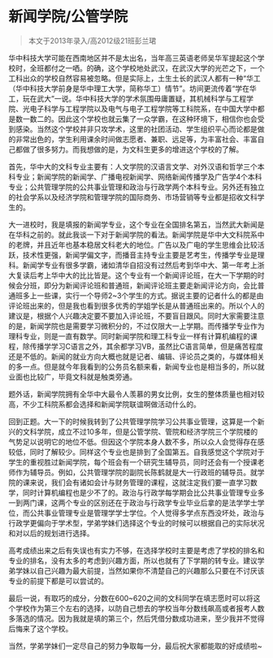 
# 新闻学院/公管学院  

> 本文于2013年录入/高2012级21班彭兰珺  

华中科技大学可能在西南地区并不是太出名，当年高三英语老师吴华军提起这个学校时，全班都付之一哂。的确，这个学校地处武汉，在武汉大学的光芒之下，一个工科出众的学校自然容易被忽略。但是实际上，土生土长的武汉人都有一种“华工（华中科技大学前身是华中理工大学，简称华工）情节”。坊间更流传着“学在华工，玩在武大”一说。华中科技大学的学术氛围毋庸置疑，其机械科学与工程学院、光电子科学与工程学院以及电气与电子工程学院等工科院系，在中国大学中都是数一数二的。因此这个学校也就云集了一众学霸，在这种环境下，相信你也会受到感染。当然这个学校并非只攻学术，这里的社团活动、学生组织平心而论都是做的非常出色的，学生利用课余时间做志愿者、兼职、远足等，为丰富社会、丰富自己都做了很多努力。而我想做的是，为文科生更多的增进这个学校的了解。

首先，华中大的文科专业主要有：人文学院的汉语言文学、对外汉语和哲学三个本科专业；新闻学院的新闻学、广播电视新闻学、网络新闻传播学及广告学4个本科专业；公共管理学院的公共事业管理和政治与行政学两个本科专业。另外还有独立的社会学系以及经济学院和管理学院的国际商务、市场营销等专业都是招收文科学生的。

大一进校时，我是填报的新闻学专业，这个专业在全国排名第五，当然武大新闻是在华科之前的。就此我谈一下对于新闻学院的看法。新闻学院是华中大文科院系中的老牌，并且近年也基本稳居文科老大的地位。广告以及广电的学生思维会比较活跃，技术性更强，新闻学偏文字，而播音主持专业主要是艺考生，传播学专业是理科。新闻学专业有很多学霸，诸如清华自招没有过然后考到华中大、第一年考上浙大复读后考上华中大的比比皆是。这个专业有一个新闻评论班，在大一下学期的时候会分班，即分为新闻评论班和普通班，新闻评论班主要走新闻评论方向，会比普通班多上一些课，实行一个导师2~3个学生的方式。据说主要的记者什么的都是由评论班出来的，但是我也看到很多优秀的学姐学长是从普通班出来的。所以个人的建议是，根据个人兴趣决定要不要加入评论班，不要盲目跟风。同时大家需要注意的是，新闻学院也是需要学习微积分的，不过仅限大一上学期。而传播学专业作为理科专业，则是一直有数学。同时新闻学院和理工科专业一样有计算机编程的课程，除传播学学习C语言之外，其余都学习VB，虽然比C语言简单，但是痛苦程度还是不低的。新闻的就业方向大概也就是记者、编辑、评论员之类的，与媒体相关的多一点。但是就今年我看到的公务员名额来看，新闻专业也是相当多的，所以就业面也比较广，毕竟文科就是触类旁通。

题外话，新闻学院拥有全华中大最令人羡慕的男女比例，女生的整体质量也相对较高，不少工科院系都会选择和新闻学院联谊啊做活动什么的。

回到正题。大一下的时候我转到了公共管理学院学习公共事业管理，这算是一个新兴的文科学院，成立不过10多年，但是公管学院、管院和经济学院三个学院楼的气势足以说明它的地位不低。但因这个学院本身人数不多，所以众人会觉得存在感较低，同时了解较少。同样这个专业也是排到了全国第五。自我感觉这个学院对于学生的重视胜过新闻学院，每个班会有一个研究生辅导员，同时还会有一个授课老师作为辅导员。例如，公共管理学院的副院长陈鹤就是大一行政班的辅导员。就学院的课来说，我们会有诸如会计与财务管理的课程，这就注定我们要一直学习数学，同时计算机编程也是少不了的。政治与行政学每学期会比公共事业管理专业多一到两门课，这两个专业的区别还在于政治与行政学专业毕业后拿的是法学学士学位，而公共事业管理专业是管理学学士学位。个人觉得多学点东西没坏处，政治与行政学更偏向于学术型，学弟学妹们选择这个专业的时候可以根据自己的实际状况和对以后的规划进行选择。

高考成绩出来之后有失误也有实力不够，在选择学校时主要是考虑了学校的排名和专业的排名，没有太多的考虑到兴趣方面，所以也就有了下学期的转专业。建议学弟学妹以自己兴趣为最大前提，当然如果你不清楚自己的兴趣那么只要在不讨厌该专业的前提下都是可以尝试的。

最后一说，有取巧的成分，分数在600~620之间的文科同学在填志愿时可以将这个学校作为第三个左右的选择，以防自己想去的学校当年分数线飙高或者报考人数多落选的情况。因为我就是填的第三个，然后凭借分数成功进来，至少我并不觉得后悔来了这个学校。

当然，学弟学妹们一定尽自己的努力争取每一分，最后祝大家都能取的好成绩啦~


